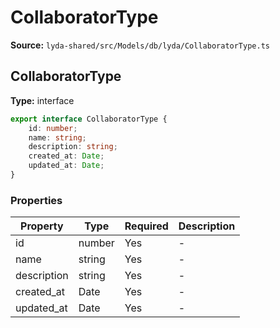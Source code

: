 # CollaboratorType

**Source:** `lyda-shared/src/Models/db/lyda/CollaboratorType.ts`

## CollaboratorType

**Type:** interface

```typescript
export interface CollaboratorType {
    id: number;
    name: string;
    description: string;
    created_at: Date;
    updated_at: Date;
}
```

### Properties

| Property | Type | Required | Description |
|----------|------|----------|-------------|
| id | number | Yes | - |
| name | string | Yes | - |
| description | string | Yes | - |
| created_at | D​a​t​e | Yes | - |
| updated_at | D​a​t​e | Yes | - |

